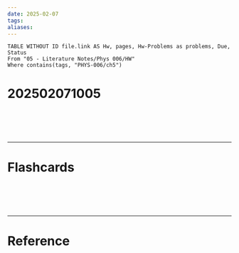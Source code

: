 ```yaml
---
date: 2025-02-07
tags: 
aliases:
---
```

```dataview
TABLE WITHOUT ID file.link AS Hw, pages, Hw-Problems as problems, Due, Status
From "05 - Literature Notes/Phys 006/HW"
Where contains(tags, "PHYS-006/ch5")
```
# 202502071005


# ‌
---
# Flashcards


# ‌
---
# Reference
